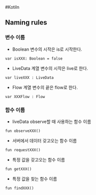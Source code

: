 #Kotiln

## Naming rules

### 변수 이름

- Boolean 변수의 시작은 is로 시작한다.
```kotiln
var isXXX: Boolean = false
```

- LiveData 계열 변수의 시작은 live로 한다.
```kotiln
var liveXXX : LiveData
```

- Flow 계열 변수의 끝은 flow로 한다.
```kotiln
var XXXFlow : Flow
```

### 함수 이름

- liveData observe할 때 사용하는 함수 이름
```kotiln
fun observeXXX()
```

- 서버에서 데이터 갖고오는 함수 이름
```kotiln
fun requestXXX()
```

- 특정 값을 갖고오는 함수 이름
```kotiln
fun getXXX()
```

- 특정 값을 찾는 함수 이름
```kotiln
fun findXXX()
```
